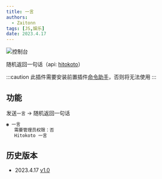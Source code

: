 ```yaml
---
title: 一言
authors: 
  - Zaitonn
tags: [JS,娱乐]
date: 2023.4.17
---
```


![控制台](/img/OneWord/console.png)

随机返回一句话（api: [hitokoto](https://hitokoto.cn/)）

<!--truncate-->

:::caution
此插件需要安装前置插件[命令助手](CommandHelper)，否则将无法使用
:::

## 功能

发送`一言` -> 随机返回一句话

```txt
◉ 一言
   需要管理员权限：否
   Hitokoto 一言
```

## 历史版本

- 2023.4.17 [v1.0](https://download.serein.cc/https://raw.githubusercontent.com/Zaitonn/Serein-Docs/5bf23e0c3666087a1faca1ada4064781b9d50c20/JS/OneWord/v1.0/OneWord.js)
